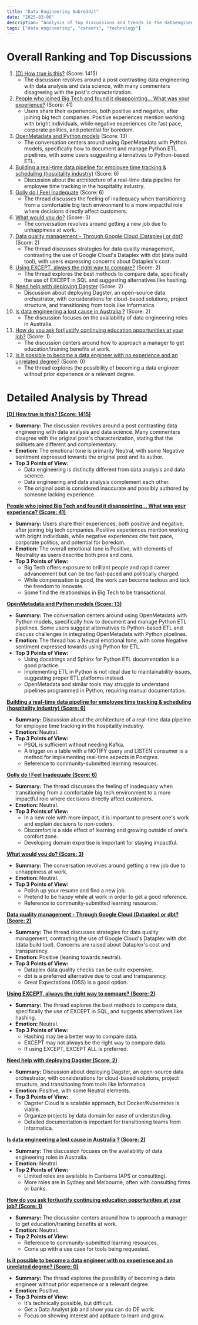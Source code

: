 ```yaml
---
title: "Data Engineering Subreddit"
date: "2025-03-06"
description: "Analysis of top discussions and trends in the dataengineering subreddit"
tags: ["data engineering", "careers", "technology"]
---
```


# Overall Ranking and Top Discussions
1.  [[D] How true is this?](https://i.redd.it/te0xtqpt81ne1.png) (Score: 1415)
    *   The discussion revolves around a post contrasting data engineering with data analysis and data science, with many commenters disagreeing with the post's characterization.
2.  [People who joined Big Tech and found it disappointing... What was your experience?](https://www.reddit.com/r/dataengineering/comments/1j4worb/people_who_joined_big_tech_and_found_it/) (Score: 41)
    *   Users share their experiences, both positive and negative, after joining big tech companies. Positive experiences mention working with bright individuals, while negative experiences cite fast pace, corporate politics, and potential for boredom.
3.  [OpenMetadata and Python models](https://www.reddit.com/r/dataengineering/comments/1j4wzpj/openmetadata_and_python_models/) (Score: 13)
    *   The conversation centers around using OpenMetadata with Python models, specifically how to document and manage Python ETL pipelines, with some users suggesting alternatives to Python-based ETL.
4.  [Building a real-time data pipeline for employee time tracking & scheduling (hospitality industry)](https://www.reddit.com/r/dataengineering/comments/1j4wd6f/building_a_realtime_data_pipeline_for_employee/) (Score: 6)
    *   Discussion about the architecture of a real-time data pipeline for employee time tracking in the hospitality industry.
5.  [Golly do I Feel Inadequate](https://www.reddit.com/r/dataengineering/comments/1j537f1/golly_do_i_feel_inadequate/) (Score: 6)
    *   The thread discusses the feeling of inadequacy when transitioning from a comfortable big tech environment to a more impactful role where decisions directly affect customers.
6.  [What would you do?](https://www.reddit.com/r/dataengineering/comments/1j4rhfp/what_would_you_do/) (Score: 3)
    *   The conversation revolves around getting a new job due to unhappiness at work.
7.  [Data quality management - Through Google Cloud (Dataplex) or dbt?](https://www.reddit.com/r/dataengineering/comments/1j4uhw8/data_quality_management_through_google_cloud/) (Score: 2)
    *   The thread discusses strategies for data quality management, contrasting the use of Google Cloud's Dataplex with dbt (data build tool), with users expressing concerns about Dataplex's cost.
8.  [Using EXCEPT, always the right way to compare?](https://www.reddit.com/r/dataengineering/comments/1j4zo4h/using_except_always_the_right_way_to_compare/) (Score: 2)
    *   The thread explores the best methods to compare data, specifically the use of EXCEPT in SQL and suggesting alternatives like hashing.
9.  [Need help with deploying Dagster](https://www.reddit.com/r/dataengineering/comments/1j51bb2/need_help_with_deploying_dagster/) (Score: 2)
    *   Discussion about deploying Dagster, an open-source data orchestrator, with considerations for cloud-based solutions, project structure, and transitioning from tools like Informatica.
10. [Is data engineering a lost cause in Australia ?](https://www.reddit.com/r/dataengineering/comments/1j55dk3/is_data_engineering_a_lost_cause_in_australia/) (Score: 2)
    *   The discussion focuses on the availability of data engineering roles in Australia.
11. [How do you ask for/justify continuing education opportunities at your job?](https://www.reddit.com/r/dataengineering/comments/1j552n8/how_do_you_ask_forjustify_continuing_education/) (Score: 1)
    *   The discussion centers around how to approach a manager to get education/training benefits at work.
12. [Is it possible to become a data engineer with no experience and an unrelated degree?](https://www.reddit.com/r/dataengineering/comments/1j54657/is_it_possible_to_become_a_data_engineer_with_no/) (Score: 0)
    *   The thread explores the possibility of becoming a data engineer without prior experience or a relevant degree.

# Detailed Analysis by Thread
**[[D] How true is this? (Score: 1415)](https://i.redd.it/te0xtqpt81ne1.png)**
*   **Summary:** The discussion revolves around a post contrasting data engineering with data analysis and data science. Many commenters disagree with the original post's characterization, stating that the skillsets are different and complementary.
*   **Emotion:** The emotional tone is primarily Neutral, with some Negative sentiment expressed towards the original post and its author.
*   **Top 3 Points of View:**
    *   Data engineering is distinctly different from data analysis and data science.
    *   Data engineering and data analysis complement each other.
    *   The original post is considered inaccurate and possibly authored by someone lacking experience.

**[People who joined Big Tech and found it disappointing... What was your experience? (Score: 41)](https://www.reddit.com/r/dataengineering/comments/1j4worb/people_who_joined_big_tech_and_found_it/)**
*   **Summary:** Users share their experiences, both positive and negative, after joining big tech companies. Positive experiences mention working with bright individuals, while negative experiences cite fast pace, corporate politics, and potential for boredom.
*   **Emotion:** The overall emotional tone is Positive, with elements of Neutrality as users describe both pros and cons.
*   **Top 3 Points of View:**
    *   Big Tech offers exposure to brilliant people and rapid career advancement but can be too fast-paced and politically charged.
    *   While compensation is good, the work can become tedious and lack the freedom to innovate.
    *   Some find the relationships in Big Tech to be transactional.

**[OpenMetadata and Python models (Score: 13)](https://www.reddit.com/r/dataengineering/comments/1j4wzpj/openmetadata_and_python_models/)**
*   **Summary:** The conversation centers around using OpenMetadata with Python models, specifically how to document and manage Python ETL pipelines. Some users suggest alternatives to Python-based ETL and discuss challenges in integrating OpenMetadata with Python pipelines.
*   **Emotion:** The thread has a Neutral emotional tone, with some Negative sentiment expressed towards using Python for ETL.
*   **Top 3 Points of View:**
    *   Using docstrings and Sphinx for Python ETL documentation is a good practice.
    *   Implementing ETL in Python is not ideal due to maintainability issues, suggesting proper ETL platforms instead.
    *   OpenMetadata and similar tools may struggle to understand pipelines programmed in Python, requiring manual documentation.

**[Building a real-time data pipeline for employee time tracking & scheduling (hospitality industry) (Score: 6)](https://www.reddit.com/r/dataengineering/comments/1j4wd6f/building_a_realtime_data_pipeline_for_employee/)**
*   **Summary:** Discussion about the architecture of a real-time data pipeline for employee time tracking in the hospitality industry.
*   **Emotion:** Neutral.
*   **Top 3 Points of View:**
    *   PSQL is sufficient without needing Kafka.
    *   A trigger on a table with a NOTIFY query and LISTEN consumer is a method for implementing real-time aspects in Postgres.
    *   Reference to community-submitted learning resources.

**[Golly do I Feel Inadequate (Score: 6)](https://www.reddit.com/r/dataengineering/comments/1j537f1/golly_do_i_feel_inadequate/)**
*   **Summary:** The thread discusses the feeling of inadequacy when transitioning from a comfortable big tech environment to a more impactful role where decisions directly affect customers.
*   **Emotion:** Neutral.
*   **Top 3 Points of View:**
    *   In a new role with more impact, it is important to present one's work and explain decisions to non-coders.
    *   Discomfort is a side effect of learning and growing outside of one's comfort zone.
    *   Developing domain expertise is important for staying impactful.

**[What would you do? (Score: 3)](https://www.reddit.com/r/dataengineering/comments/1j4rhfp/what_would_you_do/)**
*   **Summary:** The conversation revolves around getting a new job due to unhappiness at work.
*   **Emotion:** Neutral.
*   **Top 3 Points of View:**
    *   Polish up your resume and find a new job.
    *   Pretend to be happy while at work in order to get a good reference.
    *   Reference to community-submitted learning resources.

**[Data quality management - Through Google Cloud (Dataplex) or dbt? (Score: 2)](https://www.reddit.com/r/dataengineering/comments/1j4uhw8/data_quality_management_through_google_cloud/)**
*   **Summary:** The thread discusses strategies for data quality management, contrasting the use of Google Cloud's Dataplex with dbt (data build tool). Concerns are raised about Dataplex's cost and transparency.
*   **Emotion:** Positive (leaning towards neutral).
*   **Top 3 Points of View:**
    *   Dataplex data quality checks can be quite expensive.
    *   dbt is a preferred alternative due to cost and transparency.
    *   Great Expectations (OSS) is a good option.

**[Using EXCEPT, always the right way to compare? (Score: 2)](https://www.reddit.com/r/dataengineering/comments/1j4zo4h/using_except_always_the_right_way_to_compare/)**
*   **Summary:** The thread explores the best methods to compare data, specifically the use of EXCEPT in SQL, and suggests alternatives like hashing.
*   **Emotion:** Neutral.
*   **Top 3 Points of View:**
    *   Hashing may be a better way to compare data.
    *   EXCEPT may not always be the right way to compare data.
    *   If using EXCEPT, EXCEPT ALL is preferred.

**[Need help with deploying Dagster (Score: 2)](https://www.reddit.com/r/dataengineering/comments/1j51bb2/need_help_with_deploying_dagster/)**
*   **Summary:** Discussion about deploying Dagster, an open-source data orchestrator, with considerations for cloud-based solutions, project structure, and transitioning from tools like Informatica.
*   **Emotion:** Positive, with some Neutral elements.
*   **Top 3 Points of View:**
    *   Dagster Cloud is a scalable approach, but Docker/Kubernetes is viable.
    *   Organize projects by data domain for ease of understanding.
    *   Detailed documentation is important for transitioning teams from Informatica.

**[Is data engineering a lost cause in Australia ? (Score: 2)](https://www.reddit.com/r/dataengineering/comments/1j55dk3/is_data_engineering_a_lost_cause_in_australia/)**
*   **Summary:** The discussion focuses on the availability of data engineering roles in Australia.
*   **Emotion:** Neutral.
*   **Top 2 Points of View:**
    *   Limited roles are available in Canberra (APS or consulting).
    *   More roles are in Sydney and Melbourne, often with consulting firms or banks.

**[How do you ask for/justify continuing education opportunities at your job? (Score: 1)](https://www.reddit.com/r/dataengineering/comments/1j552n8/how_do_you_ask_forjustify_continuing_education/)**
*   **Summary:** The discussion centers around how to approach a manager to get education/training benefits at work.
*   **Emotion:** Neutral.
*   **Top 2 Points of View:**
    *   Reference to community-submitted learning resources.
    *   Come up with a use case for tools being requested.

**[Is it possible to become a data engineer with no experience and an unrelated degree? (Score: 0)](https://www.reddit.com/r/dataengineering/comments/1j54657/is_it_possible_to_become_a_data_engineer_with_no/)**
*   **Summary:** The thread explores the possibility of becoming a data engineer without prior experience or a relevant degree.
*   **Emotion:** Positive.
*   **Top 3 Points of View:**
    *   It's technically possible, but difficult.
    *   Get a Data Analyst job and show you can do DE work.
    *   Focus on showing interest and aptitude to learn and grow.

